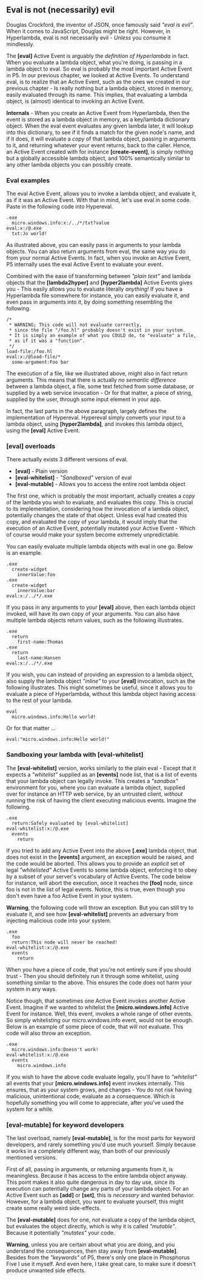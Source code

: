 ## Eval is not (necessarily) evil

Douglas Crockford, the inventor of JSON, once famously said *"eval is evil"*. When it comes to JavaScript, Douglas might be right. However, 
in Hyperlambda, eval is not necessarily evil - *Unless* you consume it mindlessly.

The **[eval]** Active Event is arguably the *definition of Hyperlambda* in fact. When you evaluate a lambda object, what you're doing, 
is passing in a lambda object to eval. So eval is probably the most important Active Event in P5.
In our previous chapter, we looked at Active Events. To understand eval, is to realize that an Active Event, such as the ones 
we created in our previous chapter - Is really nothing but a lambda object, stored in memory, easily evaluated through its name. 
This implies, that evaluating a lambda object, is (almost) identical to invoking an Active Event.

**Internals** - When you create an Active Event from Hyperlambda, then the event is stored as a lambda object in memory, as a key/lambda
dictionary object. When the eval event evaluates any given lambda later, it will lookup into this dictionary, to see if it finds a match for
the given node's name, and if it does, it will evaluate a *copy* of that lambda object, passing in arguments to it, and returning
whatever your event returns, back to the caller. Hence, an Active Event created with for instance **[create-event]**, is simply nothing
but a globally accessible lambda object, and 100% semantically similar to any other lambda objects you can possibly create.

### Eval examples

The eval Active Event, allows you to invoke a lambda object, and evaluate it, as if it was an Active Event. With that in mind, 
let's use eval in some code. Paste in the following code into Hypereval.

```hyperlambda
.exe
  micro.windows.info:x:/../*/txt?value
eval:x:/@.exe
  txt:Jo world!
```

As illustrated above, you can easily pass in arguments to your lambda objects. You can also return arguments from eval, 
the same way you do from your normal Active Events. In fact, when you invoke an Active Event, P5 internally uses the eval 
Active Event to evaluate your event.

Combined with the ease of transforming between *"plain text"* and lambda objects that the **[lambda2hyper]** and **[hyper2lambda]** 
Active Events gives you - This easily allows you to evaluate literally *anything!* If you have a Hyperlambda file somewhere for instance, 
you can easily evaluate it, and even pass in arguments into it, by doing something resembling the following.

```hyperlambda
/*
 * WARNING; This code will not evaluate correctly,
 * since the file "/foo.hl" probably doesn't exist in your system.
 * It is simply an example of what you COULD do, to "evaluate" a file, 
 * as if it was a "function".
 */
load-file:/foo.hl
eval:x:/@load-file/*
  some-argument:Foo bar
```

The execution of a file, like we illustrated above, might also in fact return arguments. This means that there is 
actually *no semantic difference* between a lambda object, a file, some text fetched from some database, or supplied by a web service 
invocation - Or for that matter, a piece of string, supplied by the user, through some input element in your app.

In fact, the last parts in the above paragraph, largely defines the implementation of Hypereval. Hypereval simply converts your input to 
a lambda object, using **[hyper2lambda]**, and invokes this lambda object, using the **[eval]** Active Event.

### [eval] overloads

There actually exists 3 different versions of eval.

* __[eval]__ - Plain version
* __[eval-whitelist]__ - _"Sandboxed"_ version of eval
* __[eval-mutable]__ - Allows you to access the entire root lambda object

The first one, which is probably the most important, actually creates a *copy* of the lambda you wish to evaluate, and evaluates this copy. 
This is crucial to its implementation, considering how the invocation of a lambda object, potentially changes the state of that object.
Unless eval had created this copy, and evaluated the copy of your lambda, it would imply that the execution of an Active Event, 
potentially mutated your Active Event - Which of course would make your system become extremely unpredictable.

You can easily evaluate multiple lambda objects with eval in one go. Below is an example.

```hyperlambda-snippet
.exe
  create-widget
    innerValue:foo
.exe
  create-widget
    innerValue:bar
eval:x:/../*/.exe
```

If you pass in any arguments to your **[eval]** above, then each lambda object invoked, will have its own copy of your arguments. 
You can also have multiple lambda objects return values, such as the following illustrates.

```hyperlambda
.exe
  return
    first-name:Thomas
.exe
  return
    last-name:Hansen
eval:x:/../*/.exe
```

If you wish, you can instead of providing an expression to a lambda object, also supply the lambda object *"inline"* to your **[eval]** 
invocation, such as the following illustrates. This might sometimes be useful, since it allows you to evaluate a piece of Hyperlambda,
without this lambda object having access to the rest of your lambda.

```hyperlambda
eval
  micro.windows.info:Hello world!
```

Or for that matter ...

```hyperlambda
eval:"micro.windows.info:Hello world!"
```

### Sandboxing your lambda with [eval-whitelist]

The **[eval-whitelist]** version, works similarly to the plain eval - Except that it expects a *"whitelist"* supplied as 
an **[events]** node list, that is a list of events that your lambda object can legally invoke. This creates a *"sandbox"* environment 
for you, where you can evaluate a lambda object, supplied over for instance an HTTP web service, by an untrusted client, _without_ running 
the risk of having the client executing malicious events. Imagine the following.

```hyperlambda-snippet
.exe
  return:Safely evaluated by [eval-whitelist]
eval-whitelist:x:/@.exe
  events
    return
```

If you tried to add any Active Event into the above **[.exe]** lambda object, that does not exist in the **[events]** argument, 
an exception would be raised, and the code would be aborted. This allows you to provide an *explicit* set of legal *"whitelisted"* 
Active Events to some lambda object, enforcing it to obey by a subset of your server's vocabulary of Active Events. The code below 
for instance, will abort the execution, once it reaches the **[foo]** node, since foo is not in the list of legal events.
Notice, this is true, even though you don't even have a foo Active Event in your system.

**Warning**, the following code will throw an exception. But you can still try to evaluate it, and see how **[eval-whitelist]** 
prevents an adversary from injecting malicious code into your system.

```hyperlambda-snippet
.exe
  foo
  return:This node will never be reached!
eval-whitelist:x:/@.exe
  events
    return
```

When you have a piece of code, that you're not entirely sure if you should trust - Then you should definitely run it through some whitelist, 
using something similar to the above. This ensures the code does not harm your system in any ways.

Notice though, that sometimes one Active Event invokes another Active Event. Imagine if we wanted to whitelist the **[micro.windows.info]** Active 
Event for instance. Well, this event, invokes a whole range of other events. So simply whitelisting our micro.windows.info event, would not be 
enough. Below is an example of some piece of code, that will *not* evaluate. This code will also throw an exception.

```hyperlambda-snippet
.exe
  micro.windows.info:Doesn't work!
eval-whitelist:x:/@.exe
  events
    micro.windows.info
```

If you wish to have the above code evaluate legally, you'll have to *"whitelist"* all events that your **[micro.windows.info]** event invokes 
internally. This ensures, that as your system grows, and changes - You do not risk having malicious, unintentional code, evaluate as a consequence. 
Which is hopefully something you will come to appreciate, after you've used the system for a while.

### [eval-mutable] for keyword developers

The last overload, namely **[eval-mutable]**, is for the most parts for keyword developers, and rarely something you'd use much yourself. Simply 
because it works in a completely different way, than both of our previously mentioned versions.

First of all, passing in arguments, or returning arguments from it, is meaningless. Because it has access to the entire lambda object anyway. 
This point makes it also quite dangerous in day to day use, since its execution can potentially change any parts of your lambda object. For 
an Active Event such as **[add]** or **[set]**, this is _necessary_ and wanted behavior. However, for a lambda object, you want to evaluate 
yourself, this might create some really weird side-effects.

The **[eval-mutable]** does for one, *not* evaluate a copy of the lambda object, but evaluates the object directly, which is why it is 
called *"mutable"*. Because it potentially *"mutates"* your code.

**Warning**, unless you are certain about what you are doing, and you understand the consequences, then stay away from **[eval-mutable]**. Besides from 
the *"keywords"* of P5, there's only one place in Phosphorus Five I use it myself. And even here, I take great care, to make sure it doesn't 
produce unwanted side effects.
